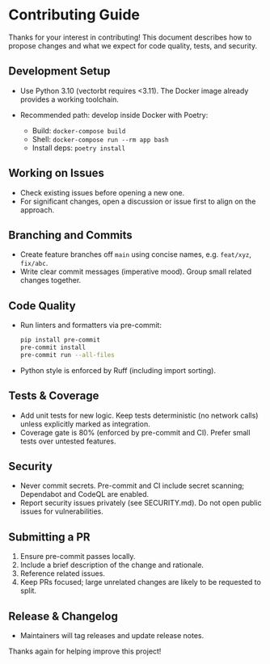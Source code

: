 # Contributing Guide

Thanks for your interest in contributing! This document describes how to propose changes and what we expect for code quality, tests, and security.

## Development Setup

- Use Python 3.10 (vectorbt requires <3.11). The Docker image already provides a working toolchain.
- Recommended path: develop inside Docker with Poetry:

  - Build: `docker-compose build`
  - Shell: `docker-compose run --rm app bash`
  - Install deps: `poetry install`

## Working on Issues

- Check existing issues before opening a new one.
- For significant changes, open a discussion or issue first to align on the approach.

## Branching and Commits

- Create feature branches off `main` using concise names, e.g. `feat/xyz`, `fix/abc`.
- Write clear commit messages (imperative mood). Group small related changes together.

## Code Quality

- Run linters and formatters via pre-commit:

  ```bash
  pip install pre-commit
  pre-commit install
  pre-commit run --all-files
  ```

- Python style is enforced by Ruff (including import sorting).

## Tests & Coverage

- Add unit tests for new logic. Keep tests deterministic (no network calls) unless explicitly marked as integration.
- Coverage gate is 80% (enforced by pre-commit and CI). Prefer small tests over untested features.

## Security

- Never commit secrets. Pre-commit and CI include secret scanning; Dependabot and CodeQL are enabled.
- Report security issues privately (see SECURITY.md). Do not open public issues for vulnerabilities.

## Submitting a PR

1. Ensure pre-commit passes locally.
2. Include a brief description of the change and rationale.
3. Reference related issues.
4. Keep PRs focused; large unrelated changes are likely to be requested to split.

## Release & Changelog

- Maintainers will tag releases and update release notes.

Thanks again for helping improve this project!
